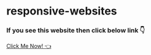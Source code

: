 # responsive-websites

<h3>If you see this website then click below link 👇</h3>


<a href="https://simple-navbar-with-harry.netlify.app" >Click Me Now! 👈</a>